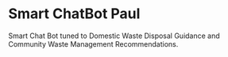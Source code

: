 # Smart ChatBot Paul
 Smart Chat Bot tuned to Domestic Waste Disposal Guidance and Community Waste Management Recommendations.
